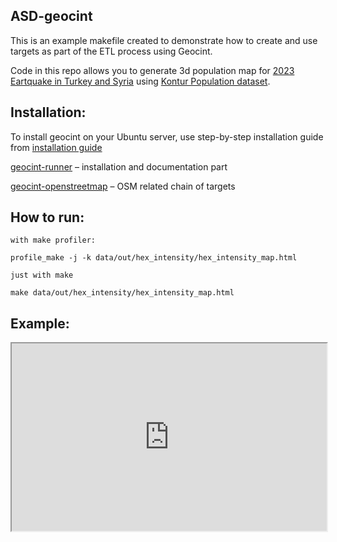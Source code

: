## ASD-geocint
This is an example makefile created to demonstrate how to create and use targets as part of the ETL process using Geocint.

Code in this repo allows you to generate 3d population map for [2023 Eartquake in Turkey and Syria](https://en.wikipedia.org/wiki/2023_Turkey%E2%80%93Syria_earthquakes) using [Kontur Population dataset](https://data.humdata.org/dataset/kontur-population-dataset?).


## Installation:

To install geocint on your Ubuntu server, use step-by-step installation guide from [installation guide](https://github.com/konturio/geocint-runner/DOCUMENTATION.md)

[geocint-runner](https://github.com/konturio/geocint-runner) – installation and documentation part

[geocint-openstreetmap](https://github.com/konturio/geocint-openstreetmap) – OSM related chain of targets

## How to run:

```
with make profiler:

profile_make -j -k data/out/hex_intensity/hex_intensity_map.html

just with make

make data/out/hex_intensity/hex_intensity_map.html
```

## Example:

<iframe
  src="https://github.com/frolui/asd-geocint/blob/master/hex_intensity_map_example.html"
  style="width:100%; height:300px;"
></iframe>

